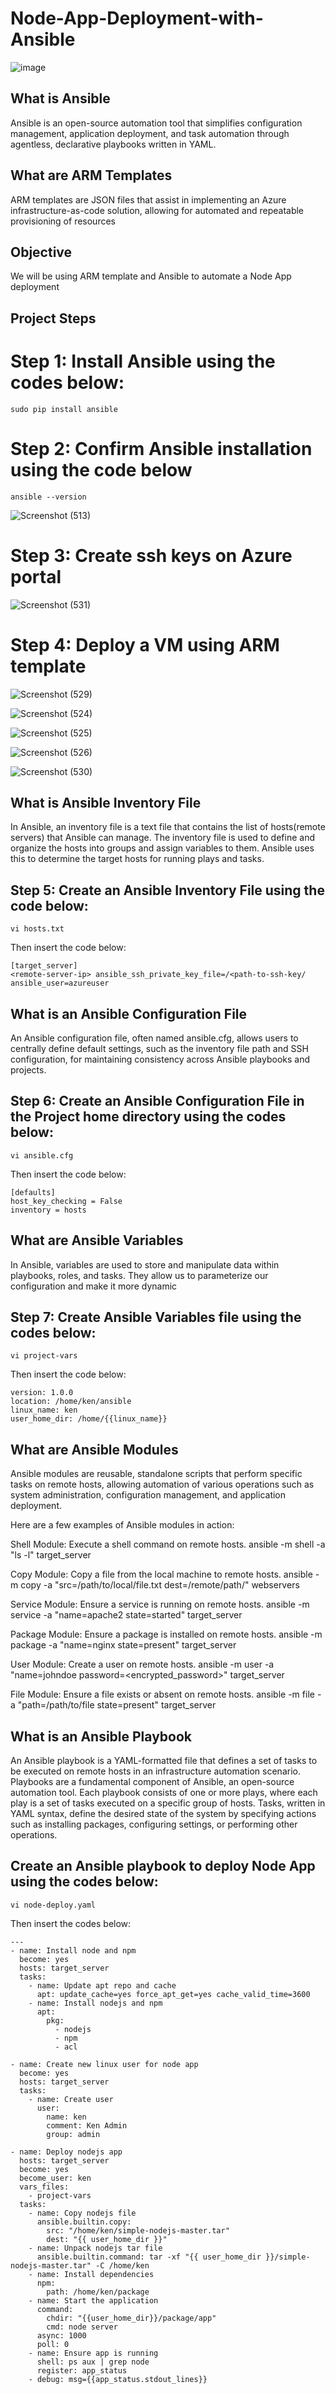 # Node-App-Deployment-with-Ansible

![image](https://github.com/kenchuks44/Node-App-Deployment-with-Ansible/assets/88329191/1284b067-1993-4390-b679-c1b145f8ff3f)

## What is Ansible
Ansible is an open-source automation tool that simplifies configuration management, application deployment, and task automation through agentless, declarative playbooks written in YAML.

## What are ARM Templates
ARM templates are JSON files that assist in implementing an Azure infrastructure-as-code solution, allowing for automated and repeatable provisioning of resources

## Objective
We will be using ARM template and Ansible to automate a Node App deployment 

## Project Steps
# Step 1: Install Ansible using the codes below:
```
sudo pip install ansible
```

# Step 2: Confirm Ansible installation using the code below
```
ansible --version
```

![Screenshot (513)](https://github.com/kenchuks44/Node-App-Deployment-with-Ansible/assets/88329191/9a8f9e8a-b414-4e4b-b296-1729957bacb2)

# Step 3: Create ssh keys on Azure portal

![Screenshot (531)](https://github.com/kenchuks44/Node-App-Deployment-with-Ansible/assets/88329191/7ec723a2-8d32-4364-94f6-62974d3c8fc1)

# Step 4: Deploy a VM using ARM template

![Screenshot (529)](https://github.com/kenchuks44/Node-App-Deployment-with-Ansible/assets/88329191/dc724684-91f0-49e5-ba3e-8575a1c4a68e)

![Screenshot (524)](https://github.com/kenchuks44/Node-App-Deployment-with-Ansible/assets/88329191/8b9114fc-ef4f-4d5e-bc92-bc965c224324)

![Screenshot (525)](https://github.com/kenchuks44/Node-App-Deployment-with-Ansible/assets/88329191/52a06c41-e317-42f3-81c1-3154e7c8b256)

![Screenshot (526)](https://github.com/kenchuks44/Node-App-Deployment-with-Ansible/assets/88329191/49d56785-2604-4906-9d6d-b8fc0e5ce331)

![Screenshot (530)](https://github.com/kenchuks44/Node-App-Deployment-with-Ansible/assets/88329191/463758d7-c399-48e1-871c-e1f6899bfcfb)

## What is Ansible Inventory File
In Ansible, an inventory file is a text file that contains the list of hosts(remote servers) that Ansible can manage. The inventory file is used to define and organize the hosts into groups and assign variables to them. Ansible uses this to determine the target hosts for running plays and tasks.

## Step 5: Create an Ansible Inventory File using the code below:
```
vi hosts.txt
```
Then insert the code below:
```
[target_server]
<remote-server-ip> ansible_ssh_private_key_file=/<path-to-ssh-key/ ansible_user=azureuser
```
## What is an Ansible Configuration File
An Ansible configuration file, often named ansible.cfg, allows users to centrally define default settings, such as the inventory file path and SSH configuration, for maintaining consistency across Ansible playbooks and projects.

## Step 6: Create an Ansible Configuration File in the Project home directory using the codes below:
```
vi ansible.cfg
```
Then insert the code below:
```
[defaults]
host_key_checking = False
inventory = hosts
```

## What are Ansible Variables
In Ansible, variables are used to store and manipulate data within playbooks, roles, and tasks. They allow us to parameterize our configuration and make it more dynamic

## Step 7: Create Ansible Variables file using the codes below:
```
vi project-vars
```
Then insert the code below:
```
version: 1.0.0
location: /home/ken/ansible
linux_name: ken
user_home_dir: /home/{{linux_name}}
```

## What are Ansible Modules
Ansible modules are reusable, standalone scripts that perform specific tasks on remote hosts, allowing automation of various operations such as system administration, configuration management, and application deployment.

Here are a few examples of Ansible modules in action:

Shell Module: Execute a shell command on remote hosts.
ansible -m shell -a "ls -l" target_server

Copy Module: Copy a file from the local machine to remote hosts.
ansible -m copy -a "src=/path/to/local/file.txt dest=/remote/path/" webservers

Service Module: Ensure a service is running on remote hosts.
ansible -m service -a "name=apache2 state=started" target_server

Package Module: Ensure a package is installed on remote hosts.
ansible -m package -a "name=nginx state=present" target_server

User Module: Create a user on remote hosts.
ansible -m user -a "name=johndoe password=<encrypted_password>" target_server

File Module: Ensure a file exists or absent on remote hosts.
ansible -m file -a "path=/path/to/file state=present" target_server

## What is an Ansible Playbook
An Ansible playbook is a YAML-formatted file that defines a set of tasks to be executed on remote hosts in an infrastructure automation scenario. Playbooks are a fundamental component of Ansible, an open-source automation tool. Each playbook consists of one or more plays, where each play is a set of tasks executed on a specific group of hosts. Tasks, written in YAML syntax, define the desired state of the system by specifying actions such as installing packages, configuring settings, or performing other operations.

## Create an Ansible playbook to deploy Node App using the codes below:
```
vi node-deploy.yaml
```
Then insert the codes below:
```
---
- name: Install node and npm
  become: yes
  hosts: target_server
  tasks:
    - name: Update apt repo and cache
      apt: update_cache=yes force_apt_get=yes cache_valid_time=3600
    - name: Install nodejs and npm
      apt:
        pkg:
          - nodejs
          - npm
          - acl

- name: Create new linux user for node app
  become: yes
  hosts: target_server
  tasks:
    - name: Create user
      user:
        name: ken
        comment: Ken Admin
        group: admin

- name: Deploy nodejs app
  hosts: target_server
  become: yes
  become_user: ken
  vars_files:
    - project-vars
  tasks:
    - name: Copy nodejs file
      ansible.builtin.copy:
        src: "/home/ken/simple-nodejs-master.tar"
        dest: "{{ user_home_dir }}"
    - name: Unpack nodejs tar file
      ansible.builtin.command: tar -xf "{{ user_home_dir }}/simple-nodejs-master.tar" -C /home/ken
    - name: Install dependencies
      npm:
        path: /home/ken/package
    - name: Start the application
      command: 
        chdir: "{{user_home_dir}}/package/app"
        cmd: node server
      async: 1000
      poll: 0  
    - name: Ensure app is running
      shell: ps aux | grep node
      register: app_status
    - debug: msg={{app_status.stdout_lines}}
```







